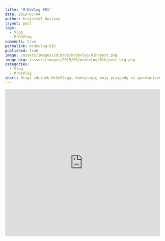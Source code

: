 ```yaml
---
title: 'MrDeVlog #01'
date: 2019-03-04
author: Krzysztof Owsiany
layout: post
tags:
  - Vlog
  - MrDeVlog
comments: true
permalink: mrdevlog-01h
published: true
image: /assets/images/2019/03/mrdevlog/01h/post.png
image_big: /assets/images/2019/03/mrdevlog/01h/post-big.png
categories:
  - Vlog
  - MrDeVlog
short: Drugi odcinek MrDeVloga. Kontynuuję moją przygodę ze spontanicznym nagrywaniem. Co z tego wyniknie nikt nie wie. Zapraszam może coś ciekawego się dowiesz:D.
---
```



<div width="640" height="480" style="margin-left:auto; margin-right:auto;">
<embed width="100%" height="480" src="https://www.youtube.com/embed/jK54--NcHHs"/>
</div >